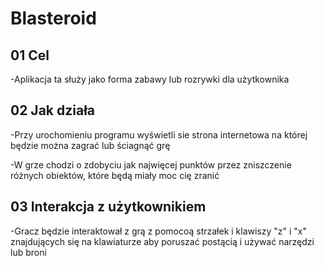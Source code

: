 # Blasteroid


## 01 Cel

-Aplikacja ta służy jako forma zabawy lub rozrywki dla użytkownika


## 02 Jak działa

-Przy urochomieniu programu wyświetli sie strona internetowa na której będzie można zagrać lub ściagnąć grę

-W grze chodzi o zdobyciu jak najwięcej punktów przez zniszczenie różnych obiektów, które będą miały moc cię zranić


## 03 Interakcja z użytkownikiem

-Gracz będzie interaktował z grą z pomocoą strzałek i klawiszy "z" i "x" znajdujących się na klawiaturze aby poruszać postącią i 
używać narzędzi lub broni
